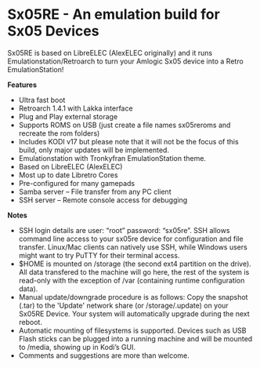 # Sx05RE - An emulation build for Sx05 Devices

Sx05RE is based on LibreELEC (AlexELEC originally) and it runs Emulationstation/Retroarch to turn your Amlogic Sx05 device into a Retro EmulationStation! 

**Features**

* Ultra fast boot
* Retroarch 1.4.1 with Lakka interface
* Plug and Play external storage
* Supports ROMS on USB (just create a file names sx05reroms and recreate the rom folders)
* Includes KODI v17 but please note that it will not be the focus of this build, only major updates will be implemented.
* Emulationstation with Tronkyfran EmulationStation theme.
* Based on LibreELEC (AlexELEC)
* Most up to date Libretro Cores
* Pre-configured for many gamepads
* Samba server – File transfer from any PC client
* SSH server – Remote console access for debugging


**Notes**

* SSH login details are user: “root” password: “sx05re”.
  SSH allows command line access to your sx05re device for configuration
  and file transfer. Linux/Mac clients can natively use SSH, while Windows
  users might want to try PuTTY for their terminal access.
* $HOME is mounted on /storage (the second ext4 partition on the drive). 
  All data transfered to the machine will go here, the rest of the system is
  read-only with the exception of /var (containing runtime configuration data).
* Manual update/downgrade procedure is as follows:
  Copy the snapshot (.tar) to the 'Update' network share (or /storage/.update) on
  your Sx05RE Device. Your system will automatically upgrade during the 
  next reboot.
* Automatic mounting of filesystems is supported. Devices such as USB Flash 
  sticks can be plugged into a running machine and will be mounted to /media,
  showing up in Kodi’s GUI.
* Comments and suggestions are more than welcome.


